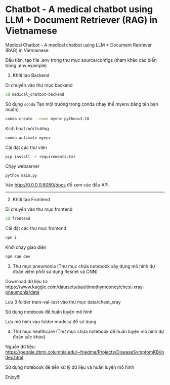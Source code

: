 # Chatbot - A medical chatbot using LLM + Document Retriever (RAG) in Vietnamese
Medical Chatbot - A medical chatbot using LLM + Document Retriever (RAG) in Vietnamese

Đầu tiên, tạo file .env trong thư mục source/configs (tham khảo các biến trong .env.example)
1. Khởi tạo Backend

Di chuyển vào thư mục backend
``` bash
cd medical_chatbot-backend
```

Sử dụng `conda`
Tạo mội trường trong conda (thay thế myenv bằng tên bạn muốn)
``` bash
conda create --name myenv python=3.10
```

Kích hoạt môi trường 
``` bash
conda activate myenv
```

Cài đặt các thư viện
``` bash
pip install -r requirements.txt
```

Chạy webserver
```
python main.py
```

Vào http://0.0.0.0:8080/docs để xem các đầu API.

---


2. Khởi tạo Frontend

Di chuyển vào thư mục frontend
``` bash
cd frontend
```

Cài đặt các thư mục frontend
``` bash
npm i
```

Khởi chạy giao diện
``` bash
npm run dev
```

3. Thư mục pneumonia (Thư mục chứa notebook xây dựng mô hình dự đoán viêm phổi sử dụng Resnet và CNN)

Download dữ liệu từ: https://www.kaggle.com/datasets/paultimothymooney/chest-xray-pneumonia/data

Lưu 3 folder train-val-test vào thư mục data/chest_xray

Sử dụng notebook để huấn luyện mô hình

Lưu mô hình vào folder models/ để sử dụng

4. Thư mục healthcare (Thư mục chứa notebook để huấn luyện mô hình dự đoán sức khỏe)

Nguồn dữ liệu: https://people.dbmi.columbia.edu/~friedma/Projects/DiseaseSymptomKB/index.html

Sử dụng notebook để tiền xử lý dữ liệu và huấn luyện mô hình



Enjoy!!!
